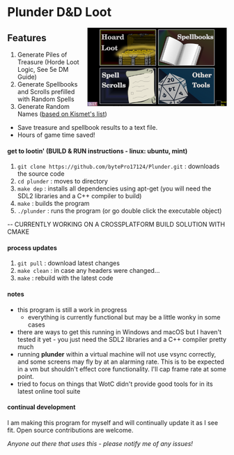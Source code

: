 # Plunder D&D Loot

<img src="plunder_screenshot_main_menu.png" height="180px" align="right">


## Features 

1. Generate Piles of Treasure (Horde Loot Logic, See 5e DM Guide)
2. Generate Spellbooks and Scrolls prefilled with Random Spells
3. Generate Random Names ([based on Kismet's list](http://www.dnd.kismetrose.com/pdfs/KismetsFantasyNames.pdf))
* Save treasure and spellbook results to a text file.
* Hours of game time saved!

#### get to lootin' (BUILD & RUN instructions - linux: ubuntu, mint)

1. ````git clone https://github.com/bytePro17124/Plunder.git```` : downloads the source code
2. ````cd plunder```` : moves to directory
3. ````make dep```` : installs all dependencies using apt-get (you will need the SDL2 libraries and a C++ compiler to build)
4. ````make```` : builds the program
5. ````./plunder```` : runs the program (or go double click the executable object)

-- CURRENTLY WORKING ON A CROSSPLATFORM BUILD SOLUTION WITH CMAKE

#### process updates

1. ````git pull```` : download latest changes
2. ````make clean```` : in case any headers were changed...
3. ````make```` : rebuild with the latest code

#### notes

* this program is still a work in progress
	* everything is currently functional but may be a little wonky in some cases
* there are ways to get this running in Windows and macOS but I haven't tested it yet - you just need the SDL2 libraries and a C++ compiler pretty much
* running **plunder** within a virtual machine will not use vsync correctly, and some screens may fly by at an alarming rate. This is to be expected in a vm but shouldn't effect core functionality. I'll cap frame rate at some point.
* tried to focus on things that WotC didn't provide good tools for in its latest online tool suite

#### continual development
I am making this program for myself and will continually update it as I see fit. Open source contributions are welcome.

*Anyone out there that uses this - please notify me of any issues!*
